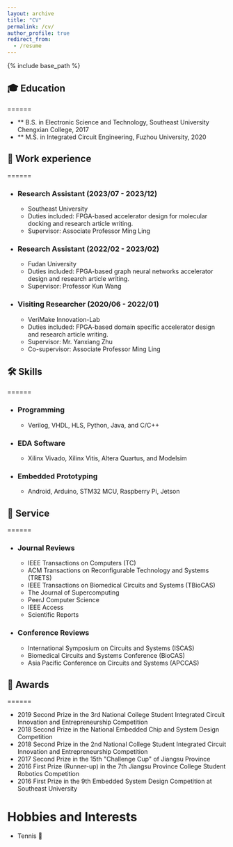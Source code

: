 ```yaml
---
layout: archive
title: "CV"
permalink: /cv/
author_profile: true
redirect_from:
  - /resume
---
```


{% include base_path %}

## 🎓 Education
======
- ** B.S. in Electronic Science and Technology, Southeast University Chengxian College, 2017
- ** M.S. in Integrated Circuit Engineering, Fuzhou University, 2020

## 💼 Work experience
======
* ### Research Assistant (2023/07 - 2023/12)
  * Southeast University
  * Duties included: FPGA-based accelerator design for molecular docking and research article writing.
  * Supervisor: Associate Professor Ming Ling

* ### Research Assistant (2022/02 - 2023/02)
  * Fudan University
  * Duties included: FPGA-based graph neural networks accelerator design and research article writing.
  * Supervisor: Professor Kun Wang

* ### Visiting Researcher (2020/06 - 2022/01)
  * VeriMake Innovation-Lab
  * Duties included: FPGA-based domain specific accelerator design and research article writing.
  * Supervisor: Mr. Yanxiang Zhu
  * Co-supervisor: Associate Professor Ming Ling
  
## 🛠️ Skills
======
* ### Programming
  * Verilog, VHDL, HLS, Python, Java, and C/C++

* ### EDA Software
  * Xilinx Vivado, Xilinx Vitis, Altera Quartus, and Modelsim

* ### Embedded Prototyping
  * Android, Arduino, STM32 MCU, Raspberry Pi, Jetson
  
## 🧰 Service
======
* ### Journal Reviews
  * IEEE Transactions on Computers (TC)
  * ACM Transactions on Reconfigurable Technology and Systems (TRETS)
  * IEEE Transactions on Biomedical Circuits and Systems (TBioCAS)
  * The Journal of Supercomputing
  * PeerJ Computer Science
  * IEEE Access
  * Scientific Reports

* ### Conference Reviews
  * International Symposium on Circuits and Systems (ISCAS)
  * Biomedical Circuits and Systems Conference (BioCAS)
  * Asia Pacific Conference on Circuits and Systems (APCCAS)

## 🏅 Awards
======
* 2019 Second Prize in the 3rd National College Student Integrated Circuit Innovation and Entrepreneurship Competition
* 2018 Second Prize in the National Embedded Chip and System Design Competition 
* 2018 Second Prize in the 2nd National College Student Integrated Circuit Innovation and Entrepreneurship Competition
* 2017 Second Prize in the 15th "Challenge Cup" of Jiangsu Province 
* 2016 First Prize (Runner-up) in the 7th Jiangsu Province College Student Robotics Competition 
* 2016 First Prize in the 9th Embedded System Design Competition at Southeast University

Hobbies and Interests
======
* Tennis 🎾
